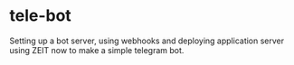 # tele-bot
Setting up a bot server, using webhooks and deploying application server using ZEIT now to make a simple telegram bot. 

